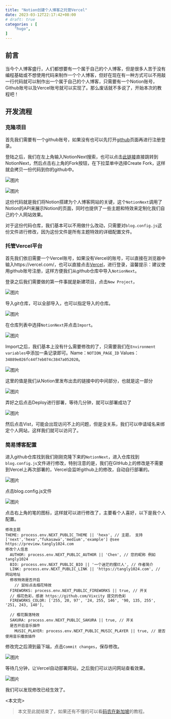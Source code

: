 ```yaml
---
title: "Notion创建个人博客之托管Vercel"
date: 2023-03-12T22:17:42+08:00
# draft: true
categories : [
    "hugo",
]
---
```


## 前言

当今个人博客盛行，人们都想要有一个属于自己的个人博客，但是很多人苦于没有编程基础或不想使用代码来制作一个个人博客，但好在现在有一种方式可以不用敲一行代码就可以制作出一个属于自己的个人博客，只需要有一个Notion账号，Github账号以及Vercel账号就可以实现了。那么废话就不多说了，开始本次的教程吧！

## 开发流程

### 克隆项目

首先我们需要有一个github账号，如果没有也可以先打开[github](https://www.github.com)页面再进行注册登录。

登陆之后，我们在左上角输入NotionNext搜索，也可以点击[此链接](https://github.com/tangly1024/NotionNext)直接跳转到NotionNext，然后点击右上角的Fork按钮，在下拉菜单中选择Create Fork，这样就会拷贝一份代码到你的github中。

![图片](/img/img6/image1.png)

![图片](/img/img6/image2.png)

这份代码就是我们将Notion搭建为个人博客网站的关键，这个`NotionNext`调用了Notion的API来展示Notion的页面，同时也提供了一些主题和特效来定制化我们自己的个人网站效果。

对于这份代码仓库，我们基本可以不用做什么改动，只需要对`blog.config.js`这份文件进行修改，因为这份文件是所有主题特效的详细配置文件。

### 托管Vercel平台

首先我们依旧需要一个Vercel账号，如果没有Vercel的账号，可以直接在浏览器中输入https://vercel.com/，也可以直接点击[Vercel](https://vercel.com/)，进行登录，温馨提示：建议使用github账号注册，这样方便我们从github仓库中导入`NotionNext`。

登录之后我们需要做的第一件事就是新建项目，点击`New Project`，

![图片](/img/img6/image3.png)

导入git仓库，可以全部导入，也可以指定导入的仓库。

![图片](/img/img6/image4.png)

在仓库列表中选择`NotionNext`并点击`Import`。

![图片](/img/img6/image5.png)

Import之后，我们基本上没有什么需要修改的了，只需要我们在`Environment variables`中添加一条记录即可。Name：`NOTION_PAGE_ID` Values：`34889e026fc44f7eb074c3847a052020`。

![图片](/img/img6/image6.png)

这里的值是我们从Notion里发布出去的链接中的中间部分，也就是这一部分

![图片](/img/img6/image7.png)

弄好之后点击Deploy进行部署，等待几分钟，就可以部署成功了

![图片](/img/img6/image8.png)

然后点击Vist，可能会出现访问不上的问题，但是没关系，我们可以申请域名来绑定个人网站，这样我们就可以访问了。

### 简易博客配置

进入github仓库找到我们刚刚克隆下来的`NotionNext`，进入仓库找到`blog.config.js`文件进行修改，特别注意的是，我们在GItHub上的修改是不需要到Vercel上再次部署的，Vercel会监听github上的修改，自动自行部署的。

![图片](/img/img6/image9.png)

点击blog.config.js文件

![图片](/img/img6/image10.png)

点击右上角的笔的图标，这样就可以进行修改了，主要看个人喜好，以下是我个人配置。

```
修改主题
THEME: process.env.NEXT_PUBLIC_THEME || 'hexo', // 主题， 支持 ['next','hexo',"fukasawa','medium','example'] @see https://preview.tangly1024.com
修改个人信息
  AUTHOR: process.env.NEXT_PUBLIC_AUTHOR || 'Chen', // 您的昵称 例如 tangly1024
  BIO: process.env.NEXT_PUBLIC_BIO || '一个迷茫的摆烂人', // 作者简介
  LINK: process.env.NEXT_PUBLIC_LINK || 'https://tangly1024.com', // 网站地址
  修改特效是否开启
    // 鼠标点击烟花特效
  FIREWORKS: process.env.NEXT_PUBLIC_FIREWORKS || true, // 开关
  // 烟花色彩，感谢 https://github.com/Vixcity 提交的色彩
  FIREWORKS_COLOR: ['255, 20, 97', '24, 255, 146', '90, 135, 255', '251, 243, 140'],

  // 樱花飘落特效
  SAKURA: process.env.NEXT_PUBLIC_SAKURA || true, // 开关
  是否开启音乐插件
    MUSIC_PLAYER: process.env.NEXT_PUBLIC_MUSIC_PLAYER || true, // 是否使用音乐播放插件
```

修改完之后滑到最下端，点击`Commit changes`，保存修改。

![图片](/img/img6/image11.png)

等待几分钟，让Vercel自动部署网站，之后我们可以访问网站查看效果。

![图片](/img/img6/image12.png)

我们可以发现修改已经生效了。

<本文完>

> 本文至此就结束了，如果还有不懂的可以看[码农在新加坡](https://www.leftpocket.cn/post/notion/vercel/)的教程。